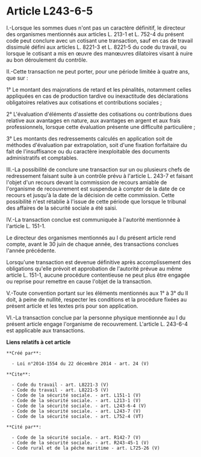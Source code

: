 # Article L243-6-5

I.-Lorsque les sommes dues n'ont pas un caractère définitif, le directeur des organismes mentionnés aux articles L. 213-1 et
L. 752-4 du présent code peut conclure avec un cotisant une transaction, sauf en cas de travail dissimulé défini aux articles
L. 8221-3 et L. 8221-5 du code du travail, ou lorsque le cotisant a mis en œuvre des manœuvres dilatoires visant à nuire au
bon déroulement du contrôle. 

II.-Cette transaction ne peut porter, pour une période limitée à quatre ans, que sur : 

1° Le montant des majorations de retard et les pénalités, notamment celles appliquées en cas de production tardive ou
inexactitude des déclarations obligatoires relatives aux cotisations et contributions sociales ; 

2° L'évaluation d'éléments d'assiette des cotisations ou contributions dues relative aux avantages en nature, aux avantages
en argent et aux frais professionnels, lorsque cette évaluation présente une difficulté particulière ; 

3° Les montants des redressements calculés en application soit de méthodes d'évaluation par extrapolation, soit d'une
fixation forfaitaire du fait de l'insuffisance ou du caractère inexploitable des documents administratifs et comptables. 

III.-La possibilité de conclure une transaction sur un ou plusieurs chefs de redressement faisant suite à un contrôle prévu à
l'article L. 243-7 et faisant l'objet d'un recours devant la commission de recours amiable de l'organisme de recouvrement est
suspendue à compter de la date de ce recours et jusqu'à la date de la décision de cette commission. Cette possibilité n'est
rétablie à l'issue de cette période que lorsque le tribunal des affaires de la sécurité sociale a été saisi. 

IV.-La transaction conclue est communiquée à l'autorité mentionnée à l'article L. 151-1. 

Le directeur des organismes mentionnés au I du présent article rend compte, avant le 30 juin de chaque année, des
transactions conclues l'année précédente. 

Lorsqu'une transaction est devenue définitive après accomplissement des obligations qu'elle prévoit et approbation de
l'autorité prévue au même article L. 151-1, aucune procédure contentieuse ne peut plus être engagée ou reprise pour remettre
en cause l'objet de la transaction. 

V.-Toute convention portant sur les éléments mentionnés aux 1° à 3° du II doit, à peine de nullité, respecter les conditions
et la procédure fixées au présent article et les textes pris pour son application. 

VI.-La transaction conclue par la personne physique mentionnée au I du présent article engage l'organisme de recouvrement.
L'article L. 243-6-4 est applicable aux transactions.

**Liens relatifs à cet article**

	**Créé par**:

	  - Loi n°2014-1554 du 22 décembre 2014 - art. 24 (V)

	**Cite**:

	  - Code du travail - art. L8221-3 (V)
	  - Code du travail - art. L8221-5 (V)
	  - Code de la sécurité sociale. - art. L151-1 (V)
	  - Code de la sécurité sociale. - art. L213-1 (V)
	  - Code de la sécurité sociale. - art. L243-6-4 (V)
	  - Code de la sécurité sociale. - art. L243-7 (V)
	  - Code de la sécurité sociale. - art. L752-4 (VT)

	**Cité par**:

	  - Code de la sécurité sociale. - art. R142-7 (V)
	  - Code de la sécurité sociale. - art. R243-45-1 (V)
	  - Code rural et de la pêche maritime - art. L725-26 (V)

